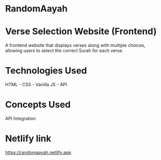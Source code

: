 # RandomAayah
# Verse Selection Website (Frontend)
A frontend website that displays verses along with multiple choices, allowing users to select the correct Surah for each verse.

# Technologies Used
HTML - CSS - Vanilla JS - API

# Concepts Used
API Integration

# Netlify link
https://randomaayah.netlify.app 
